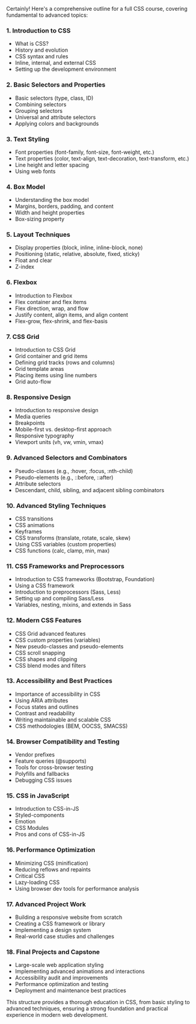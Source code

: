 Certainly! Here's a comprehensive outline for a full CSS course, covering fundamental to advanced topics:

### 1. Introduction to CSS
- What is CSS?
- History and evolution
- CSS syntax and rules
- Inline, internal, and external CSS
- Setting up the development environment

### 2. Basic Selectors and Properties
- Basic selectors (type, class, ID)
- Combining selectors
- Grouping selectors
- Universal and attribute selectors
- Applying colors and backgrounds

### 3. Text Styling
- Font properties (font-family, font-size, font-weight, etc.)
- Text properties (color, text-align, text-decoration, text-transform, etc.)
- Line height and letter spacing
- Using web fonts

### 4. Box Model
- Understanding the box model
- Margins, borders, padding, and content
- Width and height properties
- Box-sizing property

### 5. Layout Techniques
- Display properties (block, inline, inline-block, none)
- Positioning (static, relative, absolute, fixed, sticky)
- Float and clear
- Z-index

### 6. Flexbox
- Introduction to Flexbox
- Flex container and flex items
- Flex direction, wrap, and flow
- Justify content, align items, and align content
- Flex-grow, flex-shrink, and flex-basis

### 7. CSS Grid
- Introduction to CSS Grid
- Grid container and grid items
- Defining grid tracks (rows and columns)
- Grid template areas
- Placing items using line numbers
- Grid auto-flow

### 8. Responsive Design
- Introduction to responsive design
- Media queries
- Breakpoints
- Mobile-first vs. desktop-first approach
- Responsive typography
- Viewport units (vh, vw, vmin, vmax)

### 9. Advanced Selectors and Combinators
- Pseudo-classes (e.g., :hover, :focus, :nth-child)
- Pseudo-elements (e.g., ::before, ::after)
- Attribute selectors
- Descendant, child, sibling, and adjacent sibling combinators

### 10. Advanced Styling Techniques
- CSS transitions
- CSS animations
- Keyframes
- CSS transforms (translate, rotate, scale, skew)
- Using CSS variables (custom properties)
- CSS functions (calc, clamp, min, max)

### 11. CSS Frameworks and Preprocessors
- Introduction to CSS frameworks (Bootstrap, Foundation)
- Using a CSS framework
- Introduction to preprocessors (Sass, Less)
- Setting up and compiling Sass/Less
- Variables, nesting, mixins, and extends in Sass

### 12. Modern CSS Features
- CSS Grid advanced features
- CSS custom properties (variables)
- New pseudo-classes and pseudo-elements
- CSS scroll snapping
- CSS shapes and clipping
- CSS blend modes and filters

### 13. Accessibility and Best Practices
- Importance of accessibility in CSS
- Using ARIA attributes
- Focus states and outlines
- Contrast and readability
- Writing maintainable and scalable CSS
- CSS methodologies (BEM, OOCSS, SMACSS)

### 14. Browser Compatibility and Testing
- Vendor prefixes
- Feature queries (@supports)
- Tools for cross-browser testing
- Polyfills and fallbacks
- Debugging CSS issues

### 15. CSS in JavaScript
- Introduction to CSS-in-JS
- Styled-components
- Emotion
- CSS Modules
- Pros and cons of CSS-in-JS

### 16. Performance Optimization
- Minimizing CSS (minification)
- Reducing reflows and repaints
- Critical CSS
- Lazy-loading CSS
- Using browser dev tools for performance analysis

### 17. Advanced Project Work
- Building a responsive website from scratch
- Creating a CSS framework or library
- Implementing a design system
- Real-world case studies and challenges

### 18. Final Projects and Capstone
- Large-scale web application styling
- Implementing advanced animations and interactions
- Accessibility audit and improvements
- Performance optimization and testing
- Deployment and maintenance best practices

This structure provides a thorough education in CSS, from basic styling to advanced techniques, ensuring a strong foundation and practical experience in modern web development.